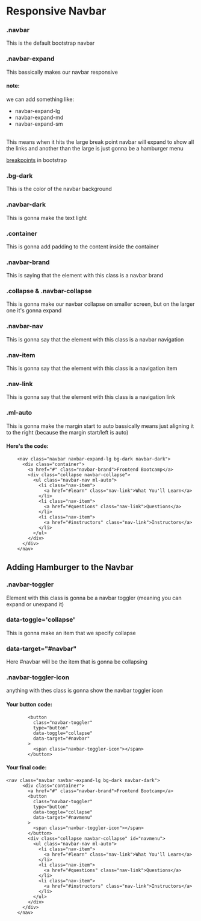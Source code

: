 # Responsive Navbar

### .navbar

This is the default bootstrap navbar

### .navbar-expand

This bassically makes our navbar responsive

#### note:

we can add something like:
<br>

- navbar-expand-lg
- navbar-expand-md
- navbar-expand-sm

<br>
This means
when it hits the large break point
navbar will expand to show
all the links and another than the large is just gonna be a hamburger menu

[breakpoints] in bootstrap <br>

### .bg-dark

This is the color of the navbar background

### .navbar-dark

This is gonna make the text light

### .container

This is gonna add padding to the content inside the container

### .navbar-brand

This is saying that the element with this class is a navbar brand

### .collapse & .navbar-collapse

This is gonna make our navbar collapse on smaller screen, but on the larger one it's gonna expand

### .navbar-nav

This is gonna say that the element with this class is a navbar navigation

### .nav-item

This is gonna say that the element with this class is a navigation item

### .nav-link

This is gonna say that the element with this class is a navigation link

### .ml-auto

This is gonna make the margin start to auto
bassically means just aligning it to the right
(because the margin start/left is auto)

#### Here's the code:

```
    <nav class="navbar navbar-expand-lg bg-dark navbar-dark">
      <div class="container">
        <a href="#" class="navbar-brand">Frontend Bootcamp</a>
        <div class="collapse navbar-collapse">
          <ul class="navbar-nav ml-auto">
            <li class="nav-item">
              <a href="#learn" class="nav-link">What You'll Learn</a>
            </li>
            <li class="nav-item">
              <a href="#questions" class="nav-link">Questions</a>
            </li>
            <li class="nav-item">
              <a href="#instructors" class="nav-link">Instructors</a>
            </li>
          </ul>
        </div>
      </div>
    </nav>
```

## Adding Hamburger to the Navbar

### .navbar-toggler

Element with this class is gonna be a navbar toggler (meaning you can expand or unexpand it)

### data-toggle='collapse'

This is gonna make an item that we specify collapse

### data-target="#navbar"

Here #navbar will be the item that is gonna be collapsing

### .navbar-toggler-icon

anything with thes class is gonna show the navbar toggler icon

#### Your button code:

```
        <button
          class="navbar-toggler"
          type="button"
          data-toggle="collapse"
          data-target="#navbar"
        >
          <span class="navbar-toggler-icon"></span>
        </button>
```

#### Your final code:

```
<nav class="navbar navbar-expand-lg bg-dark navbar-dark">
      <div class="container">
        <a href="#" class="navbar-brand">Frontend Bootcamp</a>
        <button
          class="navbar-toggler"
          type="button"
          data-toggle="collapse"
          data-target="#navmenu"
        >
          <span class="navbar-toggler-icon"></span>
        </button>
        <div class="collapse navbar-collapse" id="navmenu">
          <ul class="navbar-nav ml-auto">
            <li class="nav-item">
              <a href="#learn" class="nav-link">What You'll Learn</a>
            </li>
            <li class="nav-item">
              <a href="#questions" class="nav-link">Questions</a>
            </li>
            <li class="nav-item">
              <a href="#instructors" class="nav-link">Instructors</a>
            </li>
          </ul>
        </div>
      </div>
    </nav>
```

[breakpoints]: https://getbootstrap.com/docs/4.1/layout/overview/
